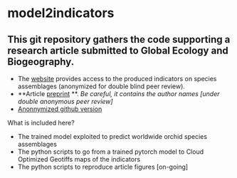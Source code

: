 # model2indicators

## This git repository gathers the code supporting a research article submitted to Global Ecology and Biogeography.

- The [website](https://mapviewer.plantnet.org/?config=apps/store/orchid-status.xml#) provides access to the produced indicators on species assemblages (anonymized for double blind peer review).
- **Article [preprint](XXX) **. *Be careful, it contains the author names [under double anonymous peer review]*
- [Anonnymized github version](https://anonymous.4open.science/r/model2indicators/)

What is included here?
- The trained model exploited to predict worldwide orchid species assemblages
- The python scripts to go from a trained pytorch model to Cloud Optimized Geotiffs maps of the indicators
- The python scripts to reproduce article figures [on-going]
